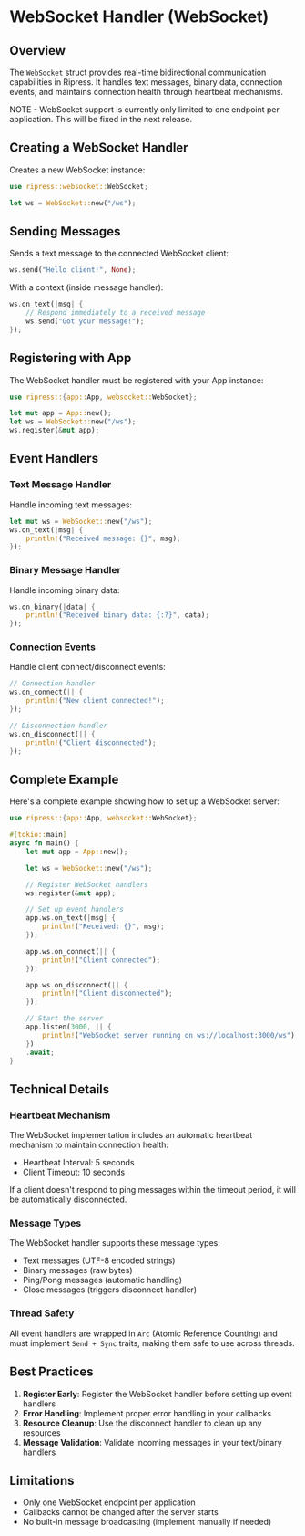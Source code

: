 # WebSocket Handler (WebSocket)

## Overview

The `WebSocket` struct provides real-time bidirectional communication capabilities in Ripress. It handles text messages, binary data, connection events, and maintains connection health through heartbeat mechanisms.

NOTE - WebSocket support is currently only limited to one endpoint per application. This will be fixed in the next release.

## Creating a WebSocket Handler

Creates a new WebSocket instance:

```rust
use ripress::websocket::WebSocket;

let ws = WebSocket::new("/ws");
```

## Sending Messages

Sends a text message to the connected WebSocket client:

```rust
ws.send("Hello client!", None);
```

With a context (inside message handler):

```rust
ws.on_text(|msg| {
    // Respond immediately to a received message
    ws.send("Got your message!");
});
```

## Registering with App

The WebSocket handler must be registered with your App instance:

```rust
use ripress::{app::App, websocket::WebSocket};

let mut app = App::new();
let ws = WebSocket::new("/ws");
ws.register(&mut app);
```

## Event Handlers

### Text Message Handler

Handle incoming text messages:

```rust
let mut ws = WebSocket::new("/ws");
ws.on_text(|msg| {
    println!("Received message: {}", msg);
});
```

### Binary Message Handler

Handle incoming binary data:

```rust
ws.on_binary(|data| {
    println!("Received binary data: {:?}", data);
});
```

### Connection Events

Handle client connect/disconnect events:

```rust
// Connection handler
ws.on_connect(|| {
    println!("New client connected!");
});

// Disconnection handler
ws.on_disconnect(|| {
    println!("Client disconnected");
});
```

## Complete Example

Here's a complete example showing how to set up a WebSocket server:

```rust
use ripress::{app::App, websocket::WebSocket};

#[tokio::main]
async fn main() {
    let mut app = App::new();

    let ws = WebSocket::new("/ws");

    // Register WebSocket handlers
    ws.register(&mut app);

    // Set up event handlers
    app.ws.on_text(|msg| {
        println!("Received: {}", msg);
    });

    app.ws.on_connect(|| {
        println!("Client connected");
    });

    app.ws.on_disconnect(|| {
        println!("Client disconnected");
    });

    // Start the server
    app.listen(3000, || {
        println!("WebSocket server running on ws://localhost:3000/ws");
    })
    .await;
}
```

## Technical Details

### Heartbeat Mechanism

The WebSocket implementation includes an automatic heartbeat mechanism to maintain connection health:

- Heartbeat Interval: 5 seconds
- Client Timeout: 10 seconds

If a client doesn't respond to ping messages within the timeout period, it will be automatically disconnected.

### Message Types

The WebSocket handler supports these message types:

- Text messages (UTF-8 encoded strings)
- Binary messages (raw bytes)
- Ping/Pong messages (automatic handling)
- Close messages (triggers disconnect handler)

### Thread Safety

All event handlers are wrapped in `Arc` (Atomic Reference Counting) and must implement `Send + Sync` traits, making them safe to use across threads.

## Best Practices

1. **Register Early**: Register the WebSocket handler before setting up event handlers
2. **Error Handling**: Implement proper error handling in your callbacks
3. **Resource Cleanup**: Use the disconnect handler to clean up any resources
4. **Message Validation**: Validate incoming messages in your text/binary handlers

## Limitations

- Only one WebSocket endpoint per application
- Callbacks cannot be changed after the server starts
- No built-in message broadcasting (implement manually if needed)
